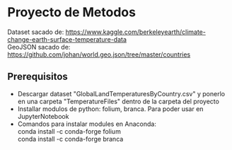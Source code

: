 # Proyecto de Metodos

Dataset sacado de: https://www.kaggle.com/berkeleyearth/climate-change-earth-surface-temperature-data  
GeoJSON sacado de: https://github.com/johan/world.geo.json/tree/master/countries

## Prerequisitos

- Descargar dataset "GlobalLandTemperaturesByCountry.csv" y ponerlo en una carpeta "TemperatureFiles" dentro de la carpeta del proyecto
- Installar modulos de python: folium, branca. Para poder usar en JupyterNotebook
- Comandos para instalar modules en Anaconda:  
  conda install -c conda-forge folium  
  conda install -c conda-forge branca
